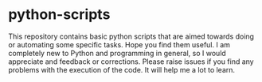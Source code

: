# python-scripts
This repository contains basic python scripts that are aimed towards doing or automating some specific tasks. Hope you find them useful. I am completely new to Python and programming in general, so I would appreciate and feedback or corrections. Please raise issues if you find any problems with the execution of the code. It will help me a lot to learn.
